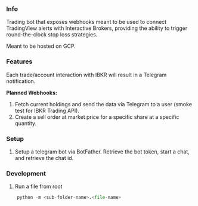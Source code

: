 ### Info

Trading bot that exposes webhooks meant to be used to connect TradingView alerts with Interactive Brokers, providing the ability to trigger round-the-clock stop loss strategies.

Meant to be hosted on GCP.

### Features

Each trade/account interaction with IBKR will result in a Telegram notification.

**Planned Webhooks:**

1. Fetch current holdings and send the data via Telegram to a user (smoke test for IBKR Trading API).
2. Create a sell order at market price for a specific share at a specific quantity.

### Setup

1. Setup a telegram bot via BotFather. Retrieve the bot token, start a chat, and retrieve the chat id.

### Development

1. Run a file from root

```py
    python -m <sub-folder-name>.<file-name>
```
